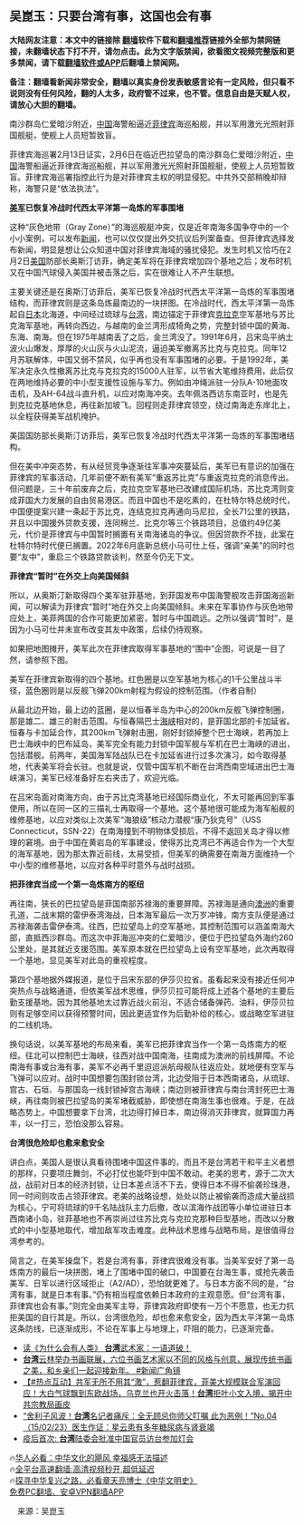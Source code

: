  <!-- 面包屑导航 --> <h2>吴崑玉：只要台湾有事，这国也会有事</h2> <p class="notice"><b>大陆网友注意：本文中的链接除 <a href="https://github.com/bannedbook/fanqiang" >翻墙</a>软件下载和<a href="https://github.com/killgcd/justmysocks/blob/master/README.md">翻墙推荐</a>链接外全部为禁网链接，未翻墙状态下打不开，请勿点击。此为文字版禁闻，欲看图文视频完整版和更多禁闻，请下载<a href="https://github.com/bannedbook/fanqiang">翻墙软件或APP</a>后翻墙上禁闻网。</p><p>备注：翻墙看新闻非常安全，翻墙以真实身份发表敏感言论有一定风险，但只看不说则没有任何风险，翻的人太多，政府管不过来，也不管。信息自由是天赋人权，请放心大胆的翻墙。</b></p>  <div class="entry"> <p id="conimg">南沙群岛仁爱暗沙附近，<a href="https://www.bannedbook.org/bnews/tag/%E4%B8%AD%E5%9B%BD/" class="st_tag internal_tag" rel="tag" title="标签 中国 下的日志">中国</a>海警船逼近<a href="https://www.bannedbook.org/bnews/tag/%e8%8f%b2%e5%be%8b%e5%ae%be/" class="st_tag internal_tag" rel="tag" title="标签 菲律宾 下的日志">菲律宾</a>海巡船舰，并以军用激光光照射菲国舰艇，使舰上人员短暂致盲。</p> <p>菲律宾海巡署2月13日证实，2月6日在临近巴拉望岛的南沙群岛仁爱暗沙附近，<span class='wp_keywordlink_affiliate'><a href="https://www.bannedbook.org/" title="中国" target="_blank">中国</a></span>海警船逼近菲律宾海巡船舰，并以军用激光光照射菲国舰艇，使舰上人员短暂致盲。菲律宾海巡署指控此行为是对菲律宾主权的明显侵犯。中共外交部稍晚却辩称，海警只是“依法执法”。</p> <p><strong><a href="https://www.bannedbook.org/bnews/tag/%e7%be%8e%e5%86%9b/" class="st_tag internal_tag" rel="tag" title="标签 美军 下的日志">美军</a>已恢复冷战时代西太平洋第一岛炼的军事围堵</strong></p> <p>这种“灰色地带（Gray Zone）”的海巡舰艇冲突，仅是近年南海多国争夺中的一个小小案例，可以发布<span class='wp_keywordlink_affiliate'><a href="https://www.bannedbook.org/" title="新闻">新闻</a></span>，也可以仅仅提出外交抗议后列案备查。但菲律宾选择发布新闻，明显是想让公众知道中国对菲律宾海域的骚扰侵犯。发生时机又恰巧在2月2日<a href="https://www.bannedbook.org/bnews/tag/%e7%be%8e%e5%9b%bd/" class="st_tag internal_tag" rel="tag" title="标签 美国 下的日志">美国</a>防部长奥斯汀访菲，确定美军将在菲律宾增加四个基地之后；发布时机又在中国汽球侵入美国并被击落之后，实在很难让人不产生联想。</p> <p>主要关键还是在奥斯汀访菲后，美军已恢复冷战时代西太平洋第一岛炼的军事围堵结构，而菲律宾则是这条岛炼最南边的一块拼图。在冷战时代，西太平洋第一岛炼起自<a href="https://www.bannedbook.org/bnews/tag/%e6%97%a5%e6%9c%ac/" class="st_tag internal_tag" rel="tag" title="标签 日本 下的日志">日本</a>北海道，中间经过琉球与<a href="https://www.bannedbook.org/bnews/tag/%e5%8f%b0%e6%b9%be/" class="st_tag internal_tag" rel="tag" title="标签 台湾 下的日志">台湾</a>，南边锚定于菲律宾<a href="https://www.bannedbook.org/bnews/tag/%E5%85%8B%E6%8B%89%E5%85%8B/" class="st_tag internal_tag" rel="tag" title="标签 克拉克 下的日志">克拉克</a>空军基地与苏比克海军基地，再转向西边，与越南的金兰湾形成犄角之势，完整封锁中国的黄海、东海、南海。但在1975年越南丢了之后，金兰湾没了。1991年6月，吕宋岛平纳土波火山爆发，厚厚的火山灰与火山泥流，逼迫美军撤离苏比克与克拉克。同年12月苏联解体，中国又弱不禁风，似乎再也没有军事围堵的必要。于是1992年，美军决定永久性撤离苏比克与克拉克的15000人驻军，以节省大笔维持费用，此后仅在两地维持必要的中小型支援性设施与军力。例如由冲绳派驻一分队A-10地面攻击机，及AH-64战斗直升机，以应对南海冲突。去年佩洛西访东南亚时，也是先到克拉克基地休息，再往新加坡飞。回程则走菲律宾领空，绕过南海走东岸北上，以全程获得美军战机掩护。</p>  <p>美国国防部长奥斯汀访菲后，美军已恢复冷战时代西太平洋第一岛炼的军事围堵结构。</p> <p>但在美中冲突态势，有从经贸竞争逐渐往军事冲突蔓延后，美军已有意识的加强在菲律宾的军事活动，几年前便不断有美军“重返苏比克”与重返克拉克的消息传出。但问题是，三十年前废弃之后，克拉克空军基地已改建成国际机场，苏比克湾则变成菲国大力发展的自由贸易港区。而且中国也不是吃素的，在杜特尔特总统时代，中国便提案兴建一条起于苏比克，连结克拉克再通向马尼拉，全长71公里的铁路，并且以中国援外贷款支援，连同棉兰、比克尔等三个铁路项目，总值约49亿美元，代价是菲律宾与中国暂时搁置有关南海诸岛的争议。但因贷款乔不拢，此案在杜特尔特时代便已搁置。2022年6月底新总统小马可仕上任，强调“亲美”的同时也要“友中”，重启三个铁路贷款谈判，然至今仍无下文。</p> <p><strong>菲律宾“暂时”在外交上向美国倾斜</strong></p> <p>所以，从奥斯汀新取得四个美军驻菲基地，到菲国发布中国海警舰攻击菲国海巡新闻，可以解读为菲律宾“暂时”地在外交上向美国倾斜。未来在军事协作与灰色地带应处上，美菲两国的合作可能更加紧密，暂时与中国疏远。之所以强调“暂时”，是因为小马可仕并未宣布改变其友中政策，后续仍待观察。</p> <p>如果把地图摊开，美军此次在菲律宾取得军事基地的“围中”企图，可说是一目了然，请参照下图。</p>  <p>美军在菲律宾新取得的四个基地。红色圈是以空军基地为核心的1千公里战斗半径，蓝色圈则是以反舰飞弹200km射程为假设的控制范围。（作者自制）</p> <p>从最北边开始，最上边的蓝圈，是以恒春半岛为中心的200km反舰飞弹控制圈，那是雄二、雄三的射击范围。与恒春隔巴士<a href="https://www.bannedbook.org/bnews/tag/%E6%B5%B7%E5%B3%A1/" class="st_tag internal_tag" rel="tag" title="标签 海峡 下的日志">海峡</a>相对的，是菲国北部的卡加延省。恒春与卡加延合作，其200km飞弹射击圈，刚好封锁掉整个巴士海峡，若再加上巴士海峡中的巴布延岛，美军完全有能力封锁中国军舰与军机在巴士海峡的进出，包括潜舰。前两年，美国海军陆战队已在卡加延省进行过多次演习，如今取得基地，代表美军将会长驻。也就是说，仅管中国军机不断在台湾西南空域进出巴士海峡演习，美军已经准备好左右夹击了，欢迎光临。</p> <p>在吕宋岛面对南海方向，由于苏比克湾基地已经国际商业化，不太可能再回到军事使用，所以在同一区的三描礼士再取得一个基地。这个基地很可能成为海军船舰的维修基地，以应对类似上次美军“海狼级”核动力潜舰“康乃狄克号”（USS Connecticut，SSN-22）在南海撞到不明物体受损后，不得不返回关岛才得以修理的窘境。由于中国在黄岩岛的军事建设，使得苏比克湾已不再适合作为一个大型的海军基地，因为那太靠近前线，太易受损，但美军的确需要在南海方面维持一个中小型的维修基地，以应对各种平时意外与战时战损。</p> <p><strong>把菲律宾当成一个第一岛炼南方的枢纽</strong></p> <p>再往南，狭长的巴拉望岛是菲国南部苏禄海的重要屏障。苏禄海是通向<a href="https://www.bannedbook.org/bnews/tag/%e6%be%b3%e6%b4%b2/" class="st_tag internal_tag" rel="tag" title="标签 澳洲 下的日志">澳洲</a>的重要孔道，二战末期的雷伊泰湾海战，日本海军最后一次万岁冲锋，南方支队便是通过苏禄海袭击雷伊泰湾。往西，巴拉望岛上的空军基地，其控制范围可以涵盖南海大部，直抵西沙群岛。而这次中菲海巡冲突的仁爱暗沙，便位于巴拉望岛外海约260公里处，是其就近支援范围。美军原本就在巴拉望岛上设有空军基地，此次再取得一个基地，显见美军对此岛的重视程度。</p>  <p>第四个基地据外媒报道，是位于吕宋东部的伊莎贝拉省。虽看起来没有接近任何冲突热点与战略通道，但依美军战术思维，伊莎贝拉可能将成上述各个基地的主要后勤支援基地。因为其他基地太过靠近战火前沿，不适合储备弹药、油料，伊莎贝拉则有足够空间以获得预警时间，因此更适宜作为后勤补给的核心，或战略空军进驻的二线机场。</p> <p>换句话说，以美军基地的布局来看，美军已把菲律宾当作一个第一岛炼南方的枢纽。往北可以控制巴士海峡，往西对战中国南海，往南成为澳洲的前线屏障。不论南海有事或台海有事，美军不必再千里迢迢派航母舰队往返应处，就地便有空军与飞弹可以应对。战时中国想要包围封锁台湾，北边受阻于日本西南诸岛，从琉球、宫古、石垣、与那国岛一线封锁掉宫古海峡；南边则被菲律宾与南台湾封死巴士海峡，再往南则被巴拉望岛的美军堵截威胁，即使想在南海生事也很难。于是，在战略态势上，中国想要拿下台湾，北边得打掉日本，南边得消灭菲律宾，就算国力再丰，以一打三，恐怕没那么容易。</p> <p><strong>台湾很危险却也愈来愈安全</strong></p> <p>讲白点，美国人是很认真看待围堵中国这件事的，而且不是台湾若干和平主义者想的那样，只要项庄舞剑，不必打仗也能吓到中国不敢动。老美的思考，源于二次大战，战前对日本的经济封锁，让日本差点活不下去，使得日本不得不偷袭珍珠港，同一时间则攻击占领菲律宾。老美的战略设想，处处以防止被偷袭而造成大量战损为核心，宁可将琉球的9千名陆战队主力后撤，改以滨海作战团等小单位进驻日本西南诸小岛，驻菲基地也不再崇尚过往苏比克与克拉克那种巨型基地，而改以分散式的中小型基地取代，增加敌军攻击难度。此种战术思维与战略布局，是很值得台湾参考的。</p> <p>简言之，在美军操盘下，若是台湾有事，菲律宾很难没有事。当美军安好了第一岛炼南方的最后一块拼图，堵上了围堵中国的破口，中国要在台海生事，或抢先袭击美军、日军以进行区域拒止（A2/AD），恐怕就更难了。与日本方面不同的是，“台湾有事，就是日本有事。”仍有相当程度依赖日本政府的主观意愿。但“台湾有事，菲律宾也会有事。”则完全由美军主导，菲律宾政府即使有一万个不愿意，也无力抗拒美国的自行其是。所以，台湾很危险，却也愈来愈安全，因为西太平洋第一岛炼这条防线，已逐渐成形，不论在军事上与地理上，吓阻的能力，已逐渐完备。</p>  <!--<div id="taboola-mid-1"></div>--><ul class='op-related-articles' title='相关阅读'> <li><a href='https://www.bannedbook.org/bnews/bannedvideo/20230216/1849290.html' target='_blank'>读《为什么会有人类》 <b>台湾</b>武术家：一语道破！</a></li> <li><a href='https://www.bannedbook.org/bnews/sohnews/20230216/1849284.html' target='_blank'><b>台湾</b>云林举办书画联展，六位书画艺术家以不同的风格与创意，展现传统书画之美，和乡亲们一起迎接新年。 #新闻广角镜</a></li> <li><a href='https://www.bannedbook.org/bnews/bannedvideo/20230216/1849278.html' target='_blank'>【#热点互动】共军无所不用其“激”，惹翻菲律宾，菲美大规模联合军演回应！大白气球飘到东欧战场，乌克兰也开火击落！<b>台湾</b>拒叶小文入境，揭开中共宗教局画皮</a></li> <li><a href='https://www.bannedbook.org/bnews/sohnews/20230216/1849197.html' target='_blank'>“舍利子风波！<b>台湾</b>名记者痛斥：全无顾忌你师父叮嘱 此为恶例！”No.04（15/02/23）医生作证：星云患有多年糖尿病与肾衰竭</a></li> <li><a href='https://www.bannedbook.org/bnews/headline/20230216/1849146.html' target='_blank'>疫后首次: <b>台湾</b>陆委会批准中国官员访台参加灯会</a></li> </ul> <p class="texttj"> 🔥<a href="https://www.bannedbook.org/bnews/comments/20220220/1694796.html" target="_blank">华人必看：中华文化的飓风 幸福感无法描述</a><br/> 🔥<a href="https://github.com/bannedbook/fanqiang/wiki/V2ray%E6%9C%BA%E5%9C%BA" target="_blank">全平台高速翻墙:高清视频秒开,超低延迟</a><br/> 🔥<a href="https://www.bannedbook.org/bnews/comments/20220808/1768773.html" target="_blank">探寻中华复兴之路，必看章天亮博士《中华文明史》</a><br/> <a href="https://github.com/bannedbook/fanqiang/wiki/%E7%A6%81%E9%97%BB%E7%BD%91%E5%AE%89%E5%8D%93%E7%BF%BB%E5%A2%99%E6%96%B0%E9%97%BBAPP" target="_blank">免费PC翻墙、安卓VPN翻墙APP</a><br/> </p><p class="src-info">　来源：吴崑玉 </p><a name='sharetosocial'></a> <div style="margin-bottom:5px;padding-bottom:5px;clear:both"> <div id="archive-pix-1" class="banner-ads"> <!-- AuctionX Display platform tag START --> <div id="27602x728x90x621x_ADSLOT1" clicktrack="%%CLICK_URL_ESC%%"></div>  <!-- AuctionX Display platform tag END --> </div> <div id="archive-pix-2" class="banner-ads"> <!-- AuctionX Display platform tag START --> <div id="27556x300x250x621x_ADSLOT1" clicktrack="%%CLICK_URL_ESC%%" style="margin:0 auto;text-align:center"></div>  <!-- AuctionX Display platform tag END --> </div> </div>  <div id="archive-pix-1" class="banner-ads"> <!-- AuctionX Display platform tag START --> <div id="27603x728x90x621x_ADSLOT1" clicktrack="%%CLICK_URL_ESC%%"></div>  <!-- AuctionX Display platform tag END --> </div> </div><!--END ENTRY--> 